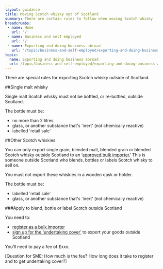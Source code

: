 ```yaml
---
layout: guidance
title: Moving Scotch whisky out of Scotland
summary: There are certain rules to follow when moving Scotch whisky
breadcrumbs:
 - name: Home
   url: '/'
 - name: Business and self employed
   url: '/'
 - name: Exporting and doing business abroad
   url: '/topic/business-and-self-employed/exporting-and-doing-business-abroad.html'  
topic:
  name: Exporting and doing business abroad
  url: /topic/business-and-self-employed/exporting-and-doing-business-abroad.html
---
```


There are special rules for exporting Scotch whisky outside of Scotland.

##Single malt whisky 

Single malt Scotch whisky must not be bottled, or re-bottled, outside Scotland.

The bottle must be:

- no more than 2 litres
- glass, or another substance that's 'inert' (not chemically reactive)
- labelled 'retail sale'

##Other Scotch whiskies

You can only export single grain, blended malt, blended grain or blended Scotch whisky outside Scotland to an ‘[approved bulk importer.](https://customs.hmrc.gov.uk/sdvlookup/showAllBulkImporter.action)’ This is someone outside Scotland who blends, bottles or labels Scotch whisky to sell on.

You must not export these whiskies in a wooden cask or holder.

The bottle must be:

- labelled 'retail sale'
- glass, or another substance that's 'inert' (not chemically reactive)

###Apply to blend, bottle or label Scotch outside Scotland

You need to:

* [register as a bulk importer](http://www.hmrc.gov.uk/tools/spiritdrinksapplication/sdvbulkimporter.htm)
* [sign up for the ‘undertaking cover’](http://www.hmrc.gov.uk/tools/spiritdrinksapplication/sdvundertaking.htm) to export your goods outside Scotland

You'll need to pay a fee of £xxx. 


[Question for SME: How much is the fee? How long does it take to register and to get undertaking cover?]


